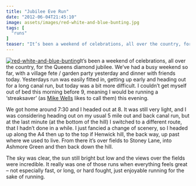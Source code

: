 ```yaml
---
title: "Jubilee Eve Run"
date: "2012-06-04T21:45:10"
image: assets/images/red-white-and-blue-bunting.jpg
tags: [
  "runs"
]
teaser: "It’s been a weekend of celebrations, all over the country, for the Queens diamond jubilee. We’ve had a busy weekend so far, with a village fete / garden party yesterday and dinner with friends today. Yesterdays run was easily fitted in, getting up early and heading out for a long canal run, but today was [&hellip;]\n"
---
```

[![red-white-and-blue-bunting](red-white-and-blue-bunting_thumb.jpg "red-white-and-blue-bunting")](https://kennetrunner.com/wp-content/uploads/2012/06/red-white-and-blue-bunting.jpg)It’s been a weekend of celebrations, all over the country, for the Queens diamond jubilee. We’ve had a busy weekend so far, with a village fete / garden party yesterday and dinner with friends today. Yesterdays run was easily fitted in, getting up early and heading out for a long canal run, but today was a bit more difficult. I couldn’t get myself out of bed this morning before 9, meaning I would be running a ‘streaksaver’ (as [Mike Wells](https://twitter.com/#!/mikew30 "Mike Wells") likes to call them) this evening.

We got home around 7:30 and I headed out at 8. It was still very light, and I was considering heading out on my usual 5 mile out and back canal run, but at the last minute (at the bottom of the hill) I switched to a different route, that I hadn’t done in a while. I just fancied a change of scenery, so I headed up along the A4 then up to the top if Henwick hill, the back way, up past where we used to live. From there it’s over fields to Stoney Lane, into Ashmore Green and then back down the hill.

The sky was clear, the sun still bright but low and the views over the fields were incredible. It really was one of those runs when everything feels great – not especially fast, or long, or hard fought, just enjoyable running for the sake of running.
